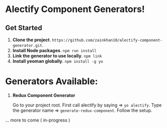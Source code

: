 # Alectify Component Generators!

## Get Started

1. **Clone the project**. `https://github.com/zainkhan10/alectify-component-generator.git`.
2. **Install Node packages**. `npm run install`
3. **Link the generator to use locally**. `npm link`
4. **Install yeoman globally**. `npm install -g yo`

# Generators Available:

1. **Redux Component Generator**

   Go to your project root.
   First call alectify by saying => `yo alectify`.
   Type the generator name => `generate-redux-component`.
   Follow the setup.

... more to come ( in-progress )

